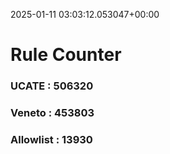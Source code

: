 2025-01-11 03:03:12.053047+00:00
# Rule Counter 
 ### UCATE : 506320

 ### Veneto : 453803

 ### Allowlist : 13930